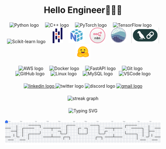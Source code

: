 <h1 align="center">Hello Engineer🙋‍♂️🤝</h1>

###

<!-- Section 1: Python, C++, ML-related -->
<div align="center">
  <img src="https://skillicons.dev/icons?i=py" height="60" alt="Python logo" />
  <img width="12" />
  <img src="https://skillicons.dev/icons?i=cpp" height="60" alt="C++ logo" />
  <img width="12" />
  <img src="https://skillicons.dev/icons?i=pytorch" height="60" alt="PyTorch logo" />
  <img width="12" />
  <img src="https://skillicons.dev/icons?i=tensorflow" height="60" alt="TensorFlow logo" />
  <img width="12" />
  <img src="https://skillicons.dev/icons?i=sklearn" height="60" alt="Scikit-learn logo" />
  <img width="12" />
  <img src="https://github.com/Asif734/asif734/blob/main/pandas.svg" height="50" alt="Pandas logo" />
  <img width="10" />
  <img src="https://github.com/Asif734/asif734/blob/main/logo%20numpy.svg" height="50" alt="NumPy logo" />
  <img width="10" />
  <img src="https://github.com/Asif734/asif734/blob/main/N8N-badge.png" height="50" alt="N8N logo" />
  <img width="10" />
  <img src="https://github.com/Asif734/asif734/blob/main/seaborn-1.svg" height="50" alt="Seaborn logo" />
  <img width="10" />
  <img src="https://github.com/Asif734/asif734/blob/main/langchain1.png" height="50" alt="LangChain logo" />
  <img width="10" />
  <img src="https://github.com/Asif734/asif734/blob/main/hf-logo.svg" height="50" alt="Transformers logo" />
  <img width="10" />
</div>

<br>

<!-- Section 2: Other tools & frameworks -->
<div align="center">
  <img src="https://skillicons.dev/icons?i=aws" height="60" alt="AWS logo" />
  <img width="12" />
  <img src="https://skillicons.dev/icons?i=docker" height="60" alt="Docker logo" />
  <img width="12" />
  <img src="https://skillicons.dev/icons?i=fastapi" height="60" alt="FastAPI logo" />
  <img width="12" />
  <img src="https://skillicons.dev/icons?i=git" height="60" alt="Git logo" />
  <img width="12" />
  <img src="https://skillicons.dev/icons?i=github" height="60" alt="GitHub logo" />
  <img width="12" />
  <img src="https://skillicons.dev/icons?i=linux" height="60" alt="Linux logo" />
  <img width="12" />
  <img src="https://skillicons.dev/icons?i=mysql" height="60" alt="MySQL logo" />
  <img width="12" />
  <img src="https://skillicons.dev/icons?i=vscode" height="60" alt="VSCode logo" />
</div>


###

<div align="center">
  <a href="https://bd.linkedin.com/in/asif734" target="_blank">
    <img src="https://img.shields.io/static/v1?message=LinkedIn&logo=linkedin&label=&color=0077B5&logoColor=white&labelColor=&style=for-the-badge" height="25" alt="linkedin logo"  />
  </a>
  <img src="https://img.shields.io/static/v1?message=Twitter&logo=twitter&label=&color=1DA1F2&logoColor=white&labelColor=&style=for-the-badge" height="25" alt="twitter logo"  />
  <img src="https://img.shields.io/static/v1?message=Discord&logo=discord&label=&color=7289DA&logoColor=white&labelColor=&style=for-the-badge" height="25" alt="discord logo"  />
  <a href="mailto:asifuzzamanasif734@gmail.com" target="_blank">
  <img src="https://img.shields.io/static/v1?message=Gmail&logo=gmail&label=&color=D14836&logoColor=white&labelColor=&style=for-the-badge" height="25" alt="gmail logo" />
</a>
</div>

###


<div align="center">
  <img src="https://streak-stats.demolab.com?user=asif734&locale=en&mode=daily&theme=dracula&hide_border=false&border_radius=5&order=3" height="150" alt="streak graph"  />
</div>


###

<div align="center">
  <img src="https://readme-typing-svg.demolab.com?font=Fira+Code&pause=1000&color=F75C7E&center=true&vCenter=true&width=435&lines=AI+Engineer+%7C+ML+Engineer;Ocational+DevOps+Engineer;Always+Learning+New+Things" alt="Typing SVG" />
</div>


###

<picture>
  <source media="(prefers-color-scheme: dark)" srcset="https://raw.githubusercontent.com/asif734/asif734/output/pacman-contribution-graph-dark.svg">
  <source media="(prefers-color-scheme: light)" srcset="https://raw.githubusercontent.com/asif734/asif734/output/pacman-contribution-graph.svg">
  <img alt="Pac-Man contribution graph" src="https://raw.githubusercontent.com/asif734/asif734/output/pacman-contribution-graph.svg">
</picture>


